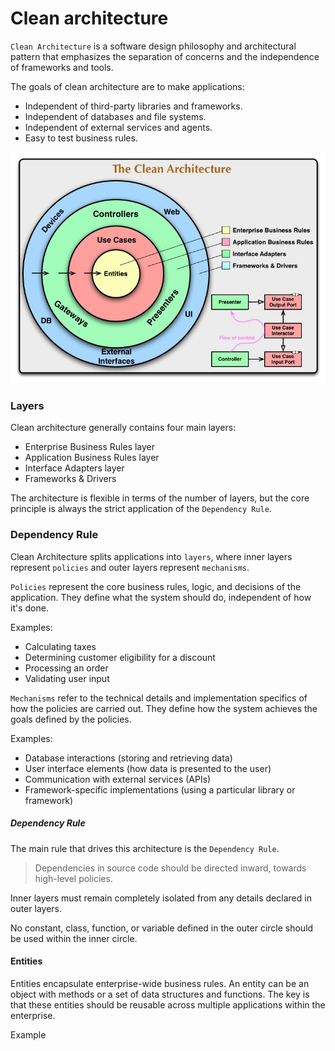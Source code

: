 # Clean architecture

`Clean Architecture` is a software design philosophy and architectural pattern that emphasizes the separation of concerns and the independence of frameworks and tools. 

The goals of clean architecture are to make applications:

- Independent of third-party libraries and frameworks.
- Independent of databases and file systems.
- Independent of external services and agents.
- Easy to test business rules.

![clean arhitecture](images/clean-arhitecture.jpg)

### Layers

Clean architecture generally contains four main layers:

- Enterprise Business Rules layer
- Application Business Rules layer
- Interface Adapters layer
- Frameworks & Drivers

The architecture is flexible in terms of the number of layers, but the core principle is always the strict application of the `Dependency Rule`.

### Dependency Rule
Clean Architecture splits applications into `layers`, where inner layers represent `policies` and outer layers represent `mechanisms`.

`Policies` represent the core business rules, logic, and decisions of the application. They define what the system should do, independent of how it's done.   

Examples:
- Calculating taxes
- Determining customer eligibility for a discount
- Processing an order   
- Validating user input

`Mechanisms` refer to the technical details and implementation specifics of how the policies are carried out. They define how the system achieves the goals defined by the policies.

Examples:
- Database interactions (storing and retrieving data)
- User interface elements (how data is presented to the user)
- Communication with external services (APIs)
- Framework-specific implementations (using a particular library or framework)

##### Dependency Rule
The main rule that drives this architecture is the `Dependency Rule`.
> Dependencies in source code should be directed inward, towards high-level policies.

Inner layers must remain completely isolated from any details declared in outer layers.

No constant, class, function, or variable defined in the outer circle should be used within the inner circle.


#### Entities

Entities encapsulate enterprise-wide business rules. An entity can be an object with methods or a set of data structures and functions. The key is that these entities should be reusable across multiple applications within the enterprise.

Example

<hidden style="display:none">
@startuml

interface IEntity
interface IAggregateRootEntity

IEntity <|-- IAggregateRootEntity

class CustomerEntity {
  Guid id 
  Address address 
  string firstName 
  string secondName 

  void ChangeName(string firstName, string secondName)
  void UpdateCustomerAddress(Address address)
}
IAggregateRootEntity <|-- CustomerEntity

class Address {
  string country
  string city
  string address

  Address(string country, string city, string address)
}

CustomerEntity *-- Address

class OrderEntity
{
  Guid id
  Guid custromerId
  IReadOnlyList<Guid> ProductIds
  decimal totalPrice 
  Discount discount

  void MakeDicount(decimal discount)
  void AddProduct(Guid productId) 
}

IAggregateRootEntity <|-- OrderEntity

class DiscountEntity{
  Guid id
  decimal discount
  void MakeDicount(decimal discount)
}

IEntity <|-- DiscountEntity
OrderEntity *-- DiscountEntity

class ProductEntity{
  id: Guid
  name: string 
  price: decimal

  void ChangePrice(decimal price)
}

IAggregateRootEntity <|-- ProductEntity

@enduml
</hidden>

![Entities](images/Entities.png)

#### Use Cases

This layer houses the *application-specific logic*. It organizes the flow of data into the Entities. After the Entities apply business rules on the data within the Entities layer, the Use Case layer passes out the handled data to the outer layer.

Any changes in `Application Business Rules layer` will not affect code in `Enterprise Business Rules layer`.

At the same time, the `Application Business Rules layer` knows nothing about outer layers. <br>
This layer operates on interfaces, whose implementations reside in other layers.<br>
It doesn't know about how the `ImageService` saves images or how the `AppDbContext` saves data in the database.


Example

<hidden style="display:none">
@startuml

package TodoUseCases{

  package InputPorts{
    interface ITodoService{
      Task<(ITodoPresenter TodoPresenter, ITodoReportPresenter TodoReportPresenter)> ShowTodosQueue();
      Task CreateTodoCommand(string title);
      Task DeleteTodoCommand(Guid id);
      Task UpdateTodoTitleCommand(UpdateTodoTitleRequestModel updateTodoTitleRequestModel);
    }
  }


  class TodoService{    
   TodoService(ITodoContext todoContext, ITodoPresenter todoPresenter, ITodoReportPresenter todoReportPresenter) 
    Task<(ITodoPresenter TodoPresenter, ITodoReportPresenter TodoReportPresenter)> ShowTodosQueue();
    Task CreateTodoCommand(string title);
    Task DeleteTodoCommand(Guid id);
    Task UpdateTodoTitleCommand(UpdateTodoTitleRequestModel updateTodoTitleRequestModel);
  }

  ITodoService <|-- TodoService
}
@enduml
</hidden>
![Use Cases](images/UseCases.png)


### Interface Adapters

The `Interface Adapters layer` acts as a bridge between external resources (like the Web or a Database) and the `Application Business Rules layer`, converting data into a format that the `Application Business Rules layer` can understand.<br>
For the `Web`: This layer can contain code related to the MVC pattern, including controllers, views, and models.<br>
For the `Database`: This layer can contain code that loads data from the Database.<br>
For the `external service`: This layer can contain code that interacts with services from other web applications.

Example

<hidden style="display:none">
@startuml

package Gateways{

  package MSSqlDatabase{
    class TodoContext{
      DbSet<Todo> Todo { get; set; }
      Task SaveChangesAsync();
      bool DatabaseEnsureCreated();
    }
  }

  package ExternalWebServices{
    class ImageService{
      byte[] LoadImage(Guid imageId)
    }
  }
}

package Controllers{
  class TodoController{
    async Task<IActionResult> Add(AddTodoInputModel model)
  }
}

package Presenters{
  class TodoPresenter{
    void SetTodos(TodosResponseModel todosResponseModel);
    TodoViewModel TodoViewModel()
  }
}

Gateways -[hidden]-> Controllers
Gateways -[hidden]-> Presenters

@enduml
</hidden>

![Interface Adapters](images/Interface_Adapters.png)

### Frameworks & Drivers

The outermost layer is generally composed of frameworks and tools, such as the Database and the Web Framework. Typically, this layer requires only minimal 'glue code' to interface with the next inner circle.

### Control flow

**Request from the UI**: A user interacts with the user interface, triggering a request. This could be anything, like clicking a button or submitting a form.   

**Controller**: The request is received by a controller in the `Presentation layer`. The controller's job is to translate the request into a format that the `Use Case` layer can understand. It doesn't contain any business logic itself.   

**Use Case**: The controller calls a specific `Use Case` in the `Application layer`. This `Use Case` encapsulates the business logic for that particular request. It orchestrates the necessary actions, potentially interacting with entities in the `Domain layer`.   

**Entities**: The `Use Case` might interact with entities in the `Domain layer`. `Entities` represent the core concepts of the application and contain business logic related to those concepts.   

**Data Access**: If the `Use Case` needs to retrieve or store data, it will interact with an interface in the `Application layer`, which handles the specifics of data access (e.g., database, API), and which implementation resides in the `Infrastructure layer`.   

**Presenter**: Once the `Use Case` has completed its work, it passes the *results*(data) to a `Presenter` in the `Presentation layer`. The `Presenter's` job is to **format the data** in a way that the UI can understand.   

**UI Update**: The `Presenter` updates the UI with the results of the Use Case.

![clean arhitecture control flow](images/clean_arhitecture_control_flow.drawio.png)

Presenters, gateways, and controllers are just plugins to the application.

![Clean arhitecture control flow UML diagram](images/CleanArhitecture_ControlFlow_UML.drawio.png)

### Code Example

#### ASP .NET Core MVC(with Razor) Example of the TODO web application

[clean-architecture-example of TODO application](https://github.com/ichensky/clean-architecture-example/)


##### Domain Layer
![Domain Layer](images/code-example/DomainLayer.png)

The domain layer contains entities (models like the Todo model) that encapsulate enterprise business rules.<br>
This layer also includes input/output port interfaces.<br>
Domain layer library doesn't have any dependecies to the libraries from other libraries in this project.<br>
The domain layer library has no dependencies on other libraries in this project.

##### Application Layer

![Application Layer](images/code-example/ApplicationLayer.png)

The application layer contains use case interactors.<br>
The TodoService interactor calls methods from input/output port plugins.

The interactor specifies not only **how** the UI is updated and **what** data is saved or provided to the UI, but also **when** the data will be available.

The application layer has a dependency on the domain layer.

```csharp
public class TodoService(ITodoContext todoContext, ITodoPresenter todoPresenter, ITodoReportPresenter todoReportPresenter) : ITodoService
{
    public async Task<(ITodoPresenter, ITodoReportPresenter)> ShowTodosQueue()
    {
        var todo = await todoContext.Todo.AsNoTracking().OrderByDescending(todo => todo.Date).ToListAsync();

        var todosResponseModel = new TodosResponseModel(todo);

        todoPresenter.SetTodos(todosResponseModel);
        todoReportPresenter.SetTodos(todosResponseModel);

        return (todoPresenter, todoReportPresenter);
    }

    public async Task CreateTodoCommand(string title)
    {
        var todo = new Todo(title);

        todoContext.Todo.Add(todo);

        await todoContext.SaveChangesAsync();
    }
    ...
}
```

##### Infrastructure Layer

![Infrastructure Layer](images/code-example/InfrastructureLayer.png)

The infrastructure layer contains gateways to interact with external resources, such as databases and services.

The infrastructure layer has a dependency on the domain layer.

```csharp
public class TodoContext : DbContext, ITodoContext
{
    public DbSet<Todo> Todo { get; set; }

    public Task SaveChangesAsync()
    {
        return base.SaveChangesAsync();
    }
    ...
}

```

##### Presentation Layer

![Presentation Layer](images/code-example/PresentersLayer.png)

The presentation layer consists of `Presenters` that implement `Output Port` interfaces and adapt `Response Models` to `View models`, which are then passed or bound to the View.<br>

The infrastructure layer has a dependency on the domain and application layers.

```csharp
public class TodoPresenter : ITodoPresenter
{
    private TodosResponseModel? todosResponseModel;

    public void SetTodos(TodosResponseModel todosResponseModel)
    {
        this.todosResponseModel = todosResponseModel;
    }

    public TodoViewModel TodoViewModel()
    {
        if (todosResponseModel is null)
        {
            return new TodoViewModel
            {
                Title = string.Empty,
                Todos = []
            };
        }

        return new TodoViewModel
        {
            Title = string.Empty,
            Todos = [.. todosResponseModel.Todos.Select(todo => new TodoDto(
                todo.Id,
                todo.Title.FirstCharToUpper(),
                todo.Date.ToString("yyyy-MM-dd.hh:mm")))]
        };
    }
}
```